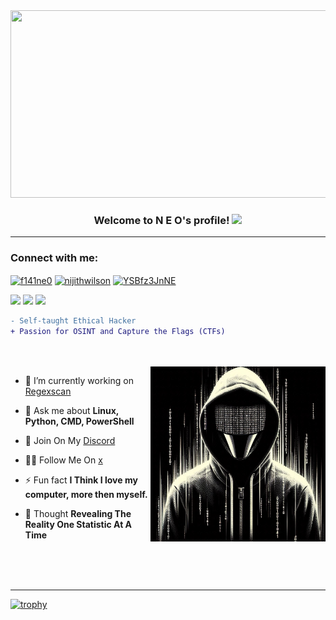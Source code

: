 <img src="https://pbs.twimg.com/profile_banners/1774458507175358464/1715447584/1500x500" style="width: 1900px; height: 300px;">

<h3 align="center">
  Welcome to N E O's profile!
  <img src="https://media.giphy.com/media/hvRJCLFzcasrR4ia7z/giphy.gif" width="28">
</h3>

---

<h3 align="left">Connect with me:</h3>
<p align="left">
<a href="https://twitter.com/f141ne0" target="blank"><img align="center" src="https://raw.githubusercontent.com/rahuldkjain/github-profile-readme-generator/master/src/images/icons/Social/twitter.svg" alt="f141ne0" height="30" width="40" /></a>
<a href="https://linkedin.com/in/nijithwilson" target="blank"><img align="center" src="https://raw.githubusercontent.com/rahuldkjain/github-profile-readme-generator/master/src/images/icons/Social/linked-in-alt.svg" alt="nijithwilson" height="30" width="40" /></a>
<a href="https://discord.gg/YSBfz3JnNE" target="blank"><img align="center" src="https://raw.githubusercontent.com/rahuldkjain/github-profile-readme-generator/master/src/images/icons/Social/discord.svg" alt="YSBfz3JnNE" height="30" width="40" /></a>
</p>


  ![](https://komarev.com/ghpvc/?username=f141ne0&color=6aa6f8)
  <img  src="https://custom-icon-badges.herokuapp.com/chrome-web-store/rating/ogffaloegjglncjfehdfplabnoondfjo?logo=thumbsup&logoColor=white"/></a>
  <img  src="https://custom-icon-badges.herokuapp.com/badge/dynamic/json?logo=graph&logoColor=fff&color=blue&label=total%20contributions&query=%24.totalContributions&url=https%3A%2F%2Fgithub-readme-streak-stats.herokuapp.com%2F%3Fuser%3Df141ne0%26type%3Djson"/></a>
 <br>

```diff
- Self-taught Ethical Hacker
+ Passion for OSINT and Capture the Flags (CTFs)

```

<br>
<br>

  <img align="right" alt="GIF" src="https://github.com/f141ne0/f141ne0/blob/main/neo.png" width="280" height="280" />
  
  
  
- 🔭 I’m currently working on [Regexscan](https://github.com/f141ne0/regexscan)

- 💬 Ask me about **Linux, Python, CMD, PowerShell**

- 📄 Join On My [Discord](https://discord.gg/YSBfz3JnNE)

- 👨‍💻 Follow Me On [x](https://twitter.com/AgentElli0t)

- ⚡ Fun fact **I Think I love my computer, more then myself.**

- 🧠 Thought **Revealing The Reality One Statistic At A Time**
 
 <br>
 <br>
 <br>


<!-- project table -->
----
  


 [![trophy](https://github-profile-trophy.vercel.app/?username=f141ne0&theme=onedark)](https://github.com/ryo-ma/github-profile-trophy)

